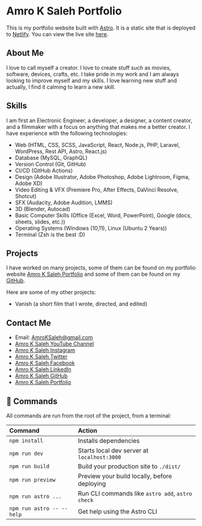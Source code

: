 # Amro K Saleh Portfolio

This is my portfolio website built with [Astro](https://astro.build). It is a static site that is deployed to [Netlify](https://www.netlify.com/). You can view the live site [here](https://amroksaleh.netlify.app/).

## About Me

I love to call myself a creator. I love to create stuff such as movies, software, devices, crafts, etc.
I take pride in my work and I am always looking to improve myself and my skills. I love learning new stuff and actually, I find it calming to learn a new skill.

## Skills

I am first an Electronic Engineer, a developer, a designer, a content creator, and a filmmaker with a focus on anything that makes me a better creator. I have experience with the following technologies:

- Web (HTML, CSS, SCSS, JavaScript, React, Node.js, PHP, Laravel, WordPress, Rest API, Astro, React.js)
- Database (MySQL, GraphQL)
- Version Control (Git, GitHub)
- CI/CD (GitHub Actions)
- Design (Adobe Illustrator, Adobe Photoshop, Adobe Lightroom, Figma, Adobe XD)
- Video Editing & VFX (Premiere Pro, After Effects, DaVinci Resolve, Shotcut)
- SFX (Audacity, Adobe Audition, LMMS)
- 3D (Blender, Autocad)
- Basic Computer Skills (Office (Excel, Word, PowerPoint), Google (docs, sheets, slides, etc.))
- Operating Systems (Windows (10,11), Linux (Ubuntu 2 Years))
- Terminal (Zsh is the best :D)

## Projects

I have worked on many projects, some of them can be found on my portfolio website [Amro K Saleh Portfolio](https://amroksaleh.netlify.app/) and some of them can be found on my [GitHub](https://github.com/amroksaleh).

Here are some of my other projects:

- Vanish (a short film that I wrote, directed, and edited)


## Contact Me

- Email: [AmroKSaleh@gmail.com](mailto:AmroKSaleh@gmail.com)
- [Amro K Saleh YouTube Channel](https://www.youtube.com/@AmroKSaleh)
- [Amro K Saleh Instagram](https://www.instagram.com/amroksaleh/)
- [Amro K Saleh Twitter](https://twitter.com/amroksaleh)
- [Amro K Saleh Facebook](https://www.facebook.com/amroksaleh)
- [Amro K Saleh LinkedIn](https://www.linkedin.com/in/amroksaleh/)
- [Amro K Saleh GitHub](https://github.com/amroksaleh)
- [Amro K Saleh Portfolio](https://amroksaleh.netlify.app/)

## 🧞 Commands

All commands are run from the root of the project, from a terminal:

| Command                   | Action                                           |
| :------------------------ | :----------------------------------------------- |
| `npm install`             | Installs dependencies                            |
| `npm run dev`             | Starts local dev server at `localhost:3000`      |
| `npm run build`           | Build your production site to `./dist/`          |
| `npm run preview`         | Preview your build locally, before deploying     |
| `npm run astro ...`       | Run CLI commands like `astro add`, `astro check` |
| `npm run astro -- --help` | Get help using the Astro CLI                     |